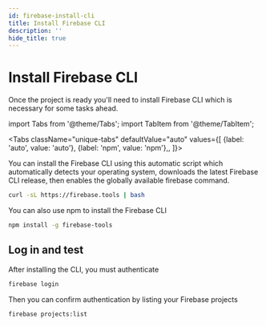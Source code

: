 ```yaml
---
id: firebase-install-cli
title: Install Firebase CLI
description: ''
hide_title: true
---
```


# Install Firebase CLI

Once the project is ready you'll need to install Firebase CLI which is necessary for some tasks ahead.

import Tabs from '@theme/Tabs';
import TabItem from '@theme/TabItem';

<Tabs
className="unique-tabs"
defaultValue="auto"
values={[
{label: 'auto', value: 'auto'},
{label: 'npm', value: 'npm'},,
]}>
<TabItem value="auto">

You can install the Firebase CLI using this automatic script which automatically detects your operating system, downloads the latest Firebase CLI release, then enables the globally available firebase command.

```sh
curl -sL https://firebase.tools | bash
```

</TabItem>
<TabItem value="npm">

You can also use npm to install the Firebase CLI

```sh
npm install -g firebase-tools
```

</TabItem>
</Tabs>

## Log in and test

After installing the CLI, you must authenticate

```sh
firebase login
```

Then you can confirm authentication by listing your Firebase projects

```sh
firebase projects:list
```
